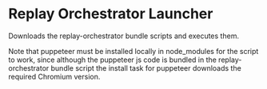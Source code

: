 # Replay Orchestrator Launcher

Downloads the replay-orchestrator bundle scripts and executes them.

Note that puppeteer must be installed locally in node_modules for the script to work, since although the puppeteer js code is bundled in the replay-orchestrator bundle script the install task for puppeteer downloads the required Chromium version.
